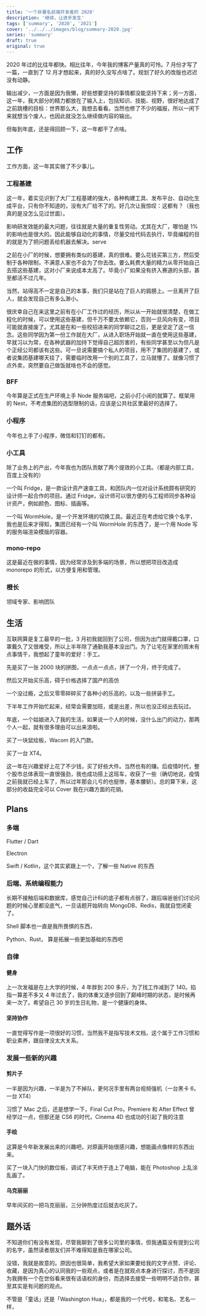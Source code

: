 ```yaml
---
title: '一个非著名前端开发者的 2020'
description: '继续，让进步发生'
tags: ['summary', '2020', '2021']
cover: '../../../images/blog/summary-2020.jpg'
series: 'summary'
draft: true
original: true
---
```


2020 年过的比往年都快。相比往年，今年我的博客产量真的可怜。7 月份才写了一篇，一直到了 12 月才想起来，真的好久没写点啥了。规划了好久的改版也迟迟没有动静。

输出减少，一方面是因为我懒，好些想要坚持的事情都没能坚持下来；另一方面，这一年，我大部分的精力都放在了输入上，包括知识、技能、视野，很好地达成了之前跳槽的目标：世界那么大，我想去看看。当然也修了不少的福报，所以一闲下来就想当个废人，也因此就没怎么继续做内容的输出。

但每到年底，还是得回顾一下，这一年都干了点啥。

## 工作

工作方面，这一年其实做了不少事儿。

### 工程基建

这一年，着实见识到了大厂工程基建的强大，各种构建工具、发布平台、自动化生成平台，只有你不知道的，没有大厂给不了的。好几次让我惊叹：这都有？（我也真的是没怎么见过世面）。

影响研发效能的最大问题，往往就是大量的重复性劳动。尤其在大厂，哪怕是 1% 的影响也是很大的。因此能够自动化的事情，尽量交给代码去执行，毕竟编程的目的就是为了把问题丢给机器去解决。serve

之前在小厂的时候，想要拥有类似的基建，真的很难。要么花钱买第三方，然后受制于各种限制，不满意人家也不会为了你去改。要么耗费大量的精力从零开始自己去搭这些基建，这对小厂来说成本太高了。毕竟小厂如果没有挤入赛道的头部，甚至都活不过几年。

当然，站得高不一定是自己的本事，我们只是站在了巨人的肩膀上。一旦离开了巨人，就会发现自己有多么渺小。

很庆幸自己在来这里之前有在小厂工作过的经历，所以从一开始就很清楚，在做工程化的时候，可以使用这些基建，但千万不要太依赖它，否则一旦风向有变，项目可能就直接废了。尤其是在和一些校招进来的同学聊过之后，更是坚定了这一信念。这些同学因为第一份工作就在大厂，从进入职场开始就一直在使用这些基建，早就习以为常，在各种武器的加持下觉得自己超厉害的，有些同学甚至以为但凡是个正经公司都该有这些。可一旦说需要搞个私人的项目，用不了集团的基建了，或者说集团基建哪天挂了，需要临时改用一个别的工具了，立马就懵了。就像习惯了点外卖，突然要自己做饭就啥也不会的感觉。

### BFF

今年算是正式在生产环境上手 Node 服务端吧，之前小打小闹的就算了。框架用的 Nest，不考虑集团的选型限制的话，应该是公共社区里最好的选择了。

### 小程序

今年也上手了小程序，微信和钉钉的都有。

### 小工具

除了业务上的产出，今年我也为团队贡献了两个提效的小工具。（都是内部工具，百度上没有的）

一个叫 Fridge，是一款设计资产速查工具，和团队内一位对设计系统颇有研究的设计师一起合作的项目。通过 Fridge，设计师可以很方便的与工程师同步各种设计资产，例如颜色、图标、插画等。

一个叫 WormHole，是一个开发环境的切换工具。最近正在考虑给它换个名字，我也是后来才得知，集团已经有一个叫 WormHole 的东西了，是一个用 Node 写的服务端渲染模版的容器。

### mono-repo

这是最近在做的事情，因为经常涉及到多端的场景，所以想把项目改造成 monorepo 的形式，以方便复用和管理。

### 橙长

领域专家、影响团队

## 生活

互联网算是复工最早的一批，3 月初我就回到了公司，但因为出门就得戴口罩，口罩戴久了又很难受，所以上半年除了通勤我基本没出门。为了让宅在家里的周末有点事情干，我想起了童年的爱好：手工。

先是买了一张 2000 块的拼图，一点点一点点，拼了一个月，终于完成了。

然后又开始买乐高，碍于价格选择了国产的高仿

一个没过瘾，之后又零零碎碎买了各种小的乐高的，以及一些拼装手工。

下半年工作开始忙起来，经常会需要加班，或是出差，所以也没正经出去玩过。

年底，一个姑娘进入了我的生活，如果说一个人的时候，没什么出门的动力，那两个人一起，就有很多理由可以出来浪啦。

买了一块鼠绘板，Wacom 的入门款。

买了一台 XT4。

这一年在兴趣爱好上花了不少钱，买了好些大件。当然也有的赚。后疫情时代，整个股市总体表现一直很强劲，我也成功搭上这班车，收获了一些（确切地说，疫情之前我就已经上车了，所以过年那会儿亏的也挺惨，基本腰斩）。总的算下来，这部分的收益完全可以 Cover 我在兴趣方面的花销。

## Plans

### 多端

Flutter / Dart

Electron

Swift / Kotlin，这个其实紧跟上一个，了解一些 Native 的东西

### 后端、系统编程能力

长期不接触后端和数据库，感觉自己计科的底子都有点弱了，跟后端爸爸们讨论问题的时候心里都没底气，一旦话题开始转向 MongoDB、Redis，我就自觉闭麦了。

Shell 脚本也一直是我所畏惧的东西，

Python、Rust，
算是拓展一些更加基础的东西吧

### 自律

#### 健身

上一次发福是在上大学的时候，4 年胖到 200 多斤，为了找工作减到了 140。掐指一算差不多又 4 年过去了，我的体重又逐步回到了巅峰时期的状态，是时候再来一次了。希望自己 30 岁的生日礼物，是一个健康的身体。

#### 坚持协作

一直觉得写作是一项很好的习惯，当然我不是指写技术文档，这个属于工作习惯和职业素养，跟自律没太大关系。

### 发展一些新的兴趣

#### 剪片子

一半是因为兴趣，一半是为了不掉队，更何况手里有两台视频强机（一台黑卡 6，一台 XT4）

习惯了 Mac 之后，还是想学一下，Final Cut Pro，Premiere 和 After Effect 曾经学过一点，但那还是 CS6 的时代，Cinema 4D 也成功的引起了我的注意

#### 手绘

这算是今年新发展出来的兴趣吧，对原画开始很感兴趣，想能画点像样的东西出来。

买了一块入门快的数位板，调试了半天终于连上了电脑，能在 Photoshop 上乱涂乱画了。

#### 乌克丽丽

早年间买的一把乌克丽丽，三分钟热度过后就去吃灰了。

## 题外话

不知道你们有没有发现，尽管我聊到了很多公司里的事情，但我通篇没有提到公司的名字，虽然读者朋友们并不难得知是我在哪家公司。

没错，我就是故意的。原因也很简单，我希望大家如果要给我的文字点赞、评论、收藏，是因为真心的认同我的一些观点，或者是在就观点本身进行探讨，而不是因为我拥有一个在世俗看来很有话语权的身份，而选择去接受一些明明不适合你，甚至其实是有问题的观点。

不管是「童话」还是「Washington Hua」，都是我的一个代号，和笔名、艺名一样，
